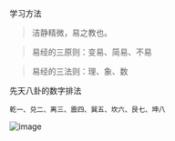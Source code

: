 学习方法
>洁静精微，易之教也。

>易经的三原则：变易、简易、不易

>易经的三法则：理、象、数

先天八卦的数字排法
```
乾一、兑二、离三、震四、巽五、坎六、艮七、坤八
```
![image](http://www.liyuanrui.com/files/xiantian.jpg)